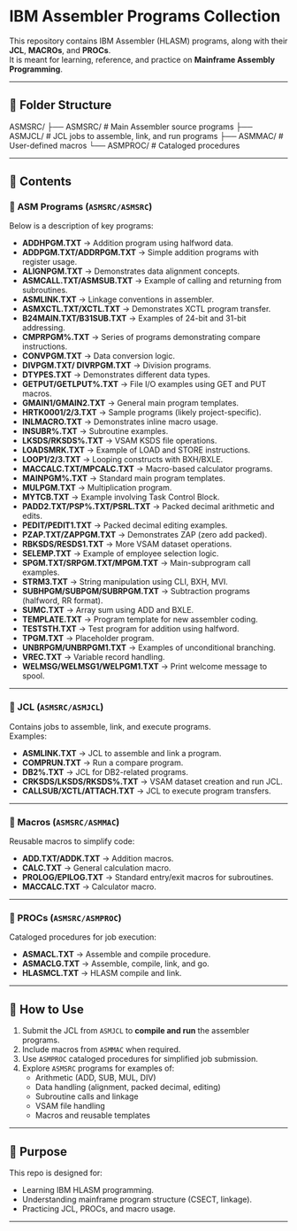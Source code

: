 # IBM Assembler Programs Collection

This repository contains IBM Assembler (HLASM) programs, along with their **JCL**, **MACROs**, and **PROCs**.  
It is meant for learning, reference, and practice on **Mainframe Assembly Programming**.

---

## 📂 Folder Structure

ASMSRC/
├── ASMSRC/ # Main Assembler source programs
├── ASMJCL/ # JCL jobs to assemble, link, and run programs
├── ASMMAC/ # User-defined macros
└── ASMPROC/ # Cataloged procedures


---

## 📘 Contents

### 🔹 ASM Programs (`ASMSRC/ASMSRC`)
Below is a description of key programs:

- **ADDHPGM.TXT** → Addition program using halfword data.
- **ADDPGM.TXT/ADDRPGM.TXT** → Simple addition programs with register usage.
- **ALIGNPGM.TXT** → Demonstrates data alignment concepts.
- **ASMCALL.TXT/ASMSUB.TXT** → Example of calling and returning from subroutines.
- **ASMLINK.TXT** → Linkage conventions in assembler.
- **ASMXCTL.TXT/XCTL.TXT** → Demonstrates XCTL program transfer.
- **B24MAIN.TXT/B31SUB.TXT** → Examples of 24-bit and 31-bit addressing.
- **CMPRPGM%.TXT** → Series of programs demonstrating compare instructions.
- **CONVPGM.TXT** → Data conversion logic.
- **DIVPGM.TXT/ DIVRPGM.TXT** → Division programs.
- **DTYPES.TXT** → Demonstrates different data types.
- **GETPUT/GETLPUT%.TXT** → File I/O examples using GET and PUT macros.
- **GMAIN1/GMAIN2.TXT** → General main program templates.
- **HRTK0001/2/3.TXT** → Sample programs (likely project-specific).
- **INLMACRO.TXT** → Demonstrates inline macro usage.
- **INSUBR%.TXT** → Subroutine examples.
- **LKSDS/RKSDS%.TXT** → VSAM KSDS file operations.
- **LOADSMRK.TXT** → Example of LOAD and STORE instructions.
- **LOOP1/2/3.TXT** → Looping constructs with BXH/BXLE.
- **MACCALC.TXT/MPCALC.TXT** → Macro-based calculator programs.
- **MAINPGM%.TXT** → Standard main program templates.
- **MULPGM.TXT** → Multiplication program.
- **MYTCB.TXT** → Example involving Task Control Block.
- **PADD2.TXT/PSP%.TXT/PSRL.TXT** → Packed decimal arithmetic and edits.
- **PEDIT/PEDIT1.TXT** → Packed decimal editing examples.
- **PZAP.TXT/ZAPPGM.TXT** → Demonstrates ZAP (zero add packed).
- **RBKSDS/RESDS1.TXT** → More VSAM dataset operations.
- **SELEMP.TXT** → Example of employee selection logic.
- **SPGM.TXT/SRPGM.TXT/MPGM.TXT** → Main-subprogram call examples.
- **STRM3.TXT** → String manipulation using CLI, BXH, MVI.
- **SUBHPGM/SUBPGM/SUBRPGM.TXT** → Subtraction programs (halfword, RR format).
- **SUMC.TXT** → Array sum using ADD and BXLE.
- **TEMPLATE.TXT** → Program template for new assembler coding.
- **TESTSTH.TXT** → Test program for addition using halfword.
- **TPGM.TXT** → Placeholder program.
- **UNBRPGM/UNBRPGM1.TXT** → Examples of unconditional branching.
- **VREC.TXT** → Variable record handling.
- **WELMSG/WELMSG1/WELPGM1.TXT** → Print welcome message to spool.

---

### 🔹 JCL (`ASMSRC/ASMJCL`)
Contains jobs to assemble, link, and execute programs.  
Examples:
- **ASMLINK.TXT** → JCL to assemble and link a program.
- **COMPRUN.TXT** → Run a compare program.
- **DB2%.TXT** → JCL for DB2-related programs.
- **CRKSDS/LKSDS/RKSDS%.TXT** → VSAM dataset creation and run JCL.
- **CALLSUB/XCTL/ATTACH.TXT** → JCL to execute program transfers.

---

### 🔹 Macros (`ASMSRC/ASMMAC`)
Reusable macros to simplify code:
- **ADD.TXT/ADDK.TXT** → Addition macros.
- **CALC.TXT** → General calculation macro.
- **PROLOG/EPILOG.TXT** → Standard entry/exit macros for subroutines.
- **MACCALC.TXT** → Calculator macro.

---

### 🔹 PROCs (`ASMSRC/ASMPROC`)
Cataloged procedures for job execution:
- **ASMACL.TXT** → Assemble and compile procedure.
- **ASMACLG.TXT** → Assemble, compile, link, and go.
- **HLASMCL.TXT** → HLASM compile and link.

---

## 🚀 How to Use
1. Submit the JCL from `ASMJCL` to **compile and run** the assembler programs.
2. Include macros from `ASMMAC` when required.
3. Use `ASMPROC` cataloged procedures for simplified job submission.
4. Explore `ASMSRC` programs for examples of:
   - Arithmetic (ADD, SUB, MUL, DIV)
   - Data handling (alignment, packed decimal, editing)
   - Subroutine calls and linkage
   - VSAM file handling
   - Macros and reusable templates

---

## 🎯 Purpose
This repo is designed for:
- Learning IBM HLASM programming.
- Understanding mainframe program structure (CSECT, linkage).
- Practicing JCL, PROCs, and macro usage.

---
